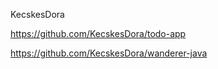 KecskesDora

https://github.com/KecskesDora/todo-app

https://github.com/KecskesDora/wanderer-java


